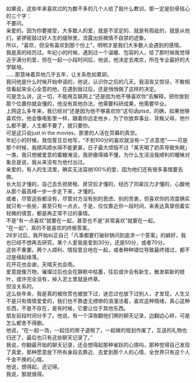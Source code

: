 如果说，这些年来喜欢过的为数不多的几个人给了我什么教训，那一定是刻骨铭心的三个字：  
不要问。  
亲爱的，因为你要接受，大多数人的爱，就是不坚定的、就是有瑕疵的，就是从他们，紧锣密鼓过好人生的缝隙里，流露出些微情不自禁的迹象。  
所以，“喜欢，但没有喜欢到那个份上”，明明才是我们大多数人会遇到的感情。  
我是真的经历过。年纪小的时候，遇到过一个温暖、包容的人，给了那时候我觉得近乎满分的爱，但在一起一小段时间后，他说，他决定去南京，所在专业最好的大学联培。  
……那意味着异地几乎五年，让关系危如累卵。  
我问他是什么时候开始申请的，他说，认识你之后的几天。我沮丧又惊讶，不敢相信看起来全心全意的他，在遇到我过后，还是悄悄做了这样的决定。  
可是怎么讲，这一切，不能用互联网上“还是因为他不够喜欢你”去解释。把你放到那个位置你就会懂的，他没有其他办法，他需要科研成果，他需要毕业。  
上网这么多年来，我已经对“还是因为他不够喜欢你”这句话ptsd，的确，如果他够喜欢你，他会像电影里一样，跟着你远走他乡，为了你放弃事业、背叛父母，他什么都不要，人生都不要了，就只要你。  
可是这只会just in the movies，那里的人活在荧幕的真空。  
年纪小的时候，我信誓旦旦地写，“不到100分的喜欢就没有一丁点意思”——可是那个时候，我顺风顺水得不能更甚，日子最大烦恼不过「某天喝了奶茶导致失眠」一类，我只想被爱意的蜜糖淹没，我骄傲得搞不懂，为什么生活没我顺利的暧昧对象总是说，我从来没有为他付出过。  
亲爱的，有人的生活里，确实无法容纳100%的爱，因为他们还有很多事情要去做。  
长大后才懂的，自己去负担房租、房贷后才懂的，经历了同辈压力才懂的，心酸地从那个最高峰一步一步走下来，才懂的。  
或者，尽管这些都没有，尽管对方没有别的思虑、别的苦衷，但喜欢你的浓度确实就只有一些些，甚至只有一点点，于是，仅仅靠近你一段时间，来表达真挚但着实轻微的情意，都是再正常不过的事情。  
不是“有一点喜欢”就要在一起，甚至也不是“非常喜欢”就要在一起。  
“在一起”，真的不是喜欢的终极答案。  
26岁过后，我开始纠正自己「凡事都要打破砂锅问到底求一个答案」的癖好，我也已经不想再去研究，某个人爱我是爱到30分，还是50分，或者70分。  
这些不重要。两个人顺利、情投意合地在一起，或者种种错位导致最终错过，都不过是缘起缘落。  
花开花也会谢，天晴天也会雨。  
爱意就像万物，璀璨过后也会在静默中枯萎，往后或许会有新生，散发崭新的枝叶，或许完全没有，掉入泥土里就是终章。  
但没关系的。  
这么些年来，我是真的被欣赏也被放下过，迷恋过也放下过别人，才发现，人生又不是只有情情爱爱的，我们也不靠虚无缥缈的浪漫活着，喜欢这种情绪，真心这种东西，不是不存在，是有时候，它要让位于其他东西。  
朋友前段时间分手了。他说，有一个深夜翻他们俩的聊天记录，边翻边心碎，可是怎么都舍不得删。  
他说，“在一起一场，一起住的房子退租了，一起做的规划作废了，互送的礼物也归还了，最后也只有这些聊天记录了。”  
我说，你翻最开始的聊天记录，还会想得起那种雀跃的心情吗，那种觉得自己发现了真爱，那种愿意放下所有身段去靠近、去爱到那个人的心情，全世界只有这个人千金不换的心情。  
他说，想得起，还记得。  
我说，那就值得。